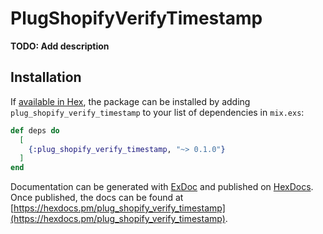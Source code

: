 # PlugShopifyVerifyTimestamp

**TODO: Add description**

## Installation

If [available in Hex](https://hex.pm/docs/publish), the package can be installed
by adding `plug_shopify_verify_timestamp` to your list of dependencies in `mix.exs`:

```elixir
def deps do
  [
    {:plug_shopify_verify_timestamp, "~> 0.1.0"}
  ]
end
```

Documentation can be generated with [ExDoc](https://github.com/elixir-lang/ex_doc)
and published on [HexDocs](https://hexdocs.pm). Once published, the docs can
be found at [https://hexdocs.pm/plug_shopify_verify_timestamp](https://hexdocs.pm/plug_shopify_verify_timestamp).

